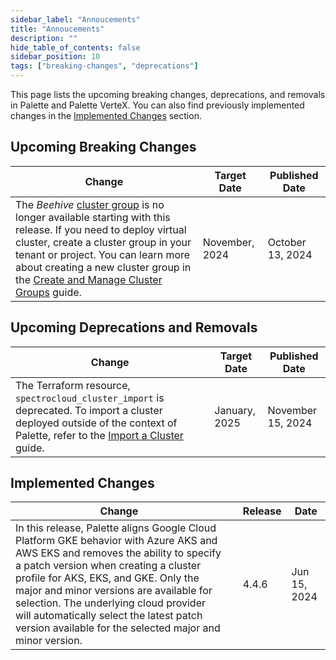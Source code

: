 ```yaml
---
sidebar_label: "Annoucements"
title: "Annoucements"
description: ""
hide_table_of_contents: false
sidebar_position: 10
tags: ["breaking-changes", "deprecations"]
---
```


This page lists the upcoming breaking changes, deprecations, and removals in Palette and Palette VerteX. You can also
find previously implemented changes in the [Implemented Changes](#implemented-changes) section.

<!-- vale off -->

## Upcoming Breaking Changes

<!-- vale on -->

| Change                                                                                                                                                                                                                                                                                                                                                                             | Target Date    | Published Date   |
| ---------------------------------------------------------------------------------------------------------------------------------------------------------------------------------------------------------------------------------------------------------------------------------------------------------------------------------------------------------------------------------- | -------------- | ---------------- |
| The _Beehive_ [cluster group](../clusters/cluster-groups/cluster-groups.md) is no longer available starting with this release. If you need to deploy virtual cluster, create a cluster group in your tenant or project. You can learn more about creating a new cluster group in the [Create and Manage Cluster Groups](../clusters/cluster-groups/create-cluster-group.md) guide. | November, 2024 | October 13, 2024 |

<!-- vale off -->

## Upcoming Deprecations and Removals

<!-- vale on -->

| Change                                                                                                                                                                                                                       | Target Date   | Published Date    |
| ---------------------------------------------------------------------------------------------------------------------------------------------------------------------------------------------------------------------------- | ------------- | ----------------- |
| The Terraform resource, `spectrocloud_cluster_import` is deprecated. To import a cluster deployed outside of the context of Palette, refer to the [Import a Cluster](../clusters/imported-clusters/cluster-import.md) guide. | January, 2025 | November 15, 2024 |

## Implemented Changes

| Change                                                                                                                                                                                                                                                                                                                                                                                                      |     | Release | Date         |
| ----------------------------------------------------------------------------------------------------------------------------------------------------------------------------------------------------------------------------------------------------------------------------------------------------------------------------------------------------------------------------------------------------------- | --- | ------- | ------------ |
| In this release, Palette aligns Google Cloud Platform GKE behavior with Azure AKS and AWS EKS and removes the ability to specify a patch version when creating a cluster profile for AKS, EKS, and GKE. Only the major and minor versions are available for selection. The underlying cloud provider will automatically select the latest patch version available for the selected major and minor version. |     | 4.4.6   | Jun 15, 2024 |
